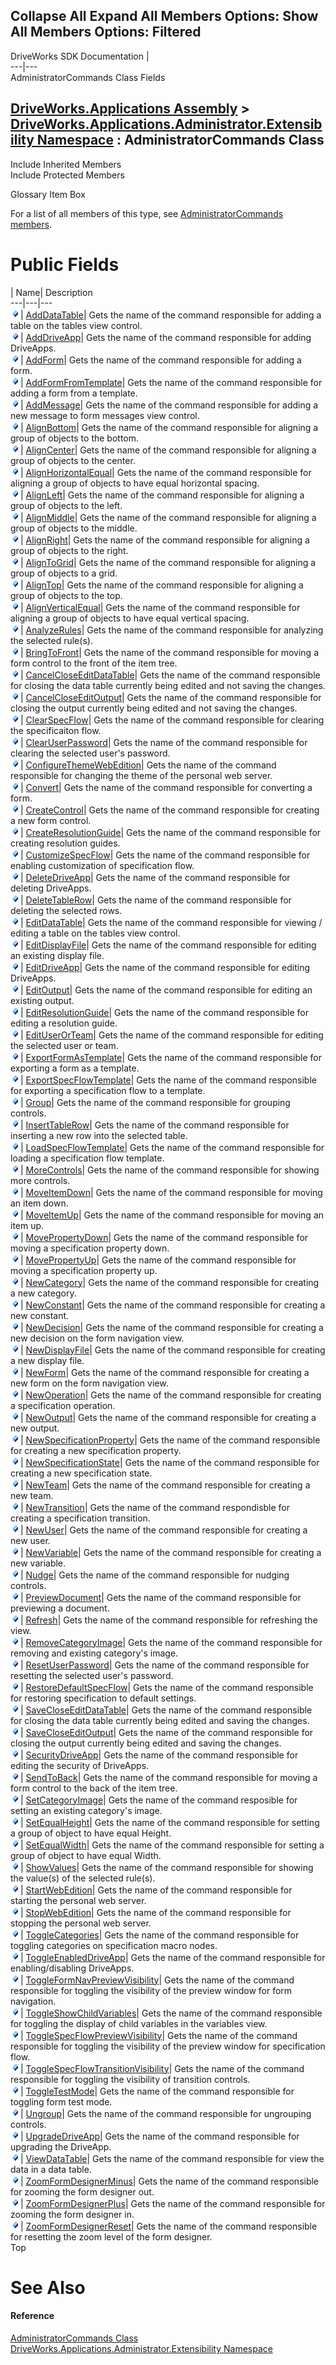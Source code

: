 Collapse All Expand All Members Options: Show All  Members Options: Filtered   
---  
DriveWorks SDK Documentation  |   
---|---  
AdministratorCommands Class Fields   
  
[DriveWorks.Applications Assembly](topic13.md) > [DriveWorks.Applications.Administrator.Extensibility Namespace](topic1277.md) : AdministratorCommands Class  
---  
  
Include Inherited Members    
Include Protected Members    


Glossary Item Box

For a list of all members of this type, see [AdministratorCommands members](topic1298.md).

# Public Fields

| Name| Description  
---|---|---  
![Public Field](dotnetimages/publicField.gif)| [AddDataTable](topic1303.md)| Gets the name of the command responsible for adding a table on the tables view control.   
![Public Field](dotnetimages/publicField.gif)| [AddDriveApp](topic1304.md)| Gets the name of the command responsible for adding DriveApps.   
![Public Field](dotnetimages/publicField.gif)| [AddForm](topic1305.md)| Gets the name of the command responsible for adding a form.   
![Public Field](dotnetimages/publicField.gif)| [AddFormFromTemplate](topic1306.md)| Gets the name of the command responsible for adding a form from a template.   
![Public Field](dotnetimages/publicField.gif)| [AddMessage](topic1307.md)| Gets the name of the command responsible for adding a new message to form messages view control.   
![Public Field](dotnetimages/publicField.gif)| [AlignBottom](topic1308.md)| Gets the name of the command responsible for aligning a group of objects to the bottom.   
![Public Field](dotnetimages/publicField.gif)| [AlignCenter](topic1309.md)| Gets the name of the command responsible for aligning a group of objects to the center.   
![Public Field](dotnetimages/publicField.gif)| [AlignHorizontalEqual](topic1310.md)| Gets the name of the command responsible for aligning a group of objects to have equal horizontal spacing.   
![Public Field](dotnetimages/publicField.gif)| [AlignLeft](topic1311.md)| Gets the name of the command responsible for aligning a group of objects to the left.   
![Public Field](dotnetimages/publicField.gif)| [AlignMiddle](topic1312.md)| Gets the name of the command responsible for aligning a group of objects to the middle.   
![Public Field](dotnetimages/publicField.gif)| [AlignRight](topic1313.md)| Gets the name of the command responsible for aligning a group of objects to the right.   
![Public Field](dotnetimages/publicField.gif)| [AlignToGrid](topic1314.md)| Gets the name of the command responsible for aligning a group of objects to a grid.   
![Public Field](dotnetimages/publicField.gif)| [AlignTop](topic1315.md)| Gets the name of the command responsible for aligning a group of objects to the top.   
![Public Field](dotnetimages/publicField.gif)| [AlignVerticalEqual](topic1316.md)| Gets the name of the command responsible for aligning a group of objects to have equal vertical spacing.   
![Public Field](dotnetimages/publicField.gif)| [AnalyzeRules](topic1317.md)| Gets the name of the command responsible for analyzing the selected rule(s).   
![Public Field](dotnetimages/publicField.gif)| [BringToFront](topic1318.md)| Gets the name of the command responsible for moving a form control to the front of the item tree.   
![Public Field](dotnetimages/publicField.gif)| [CancelCloseEditDataTable](topic1319.md)| Gets the name of the command responsible for closing the data table currently being edited and not saving the changes.   
![Public Field](dotnetimages/publicField.gif)| [CancelCloseEditOutput](topic1320.md)| Gets the name of the command responsible for closing the output currently being edited and not saving the changes.   
![Public Field](dotnetimages/publicField.gif)| [ClearSpecFlow](topic1321.md)| Gets the name of the command responsible for clearing the specificaiton flow.   
![Public Field](dotnetimages/publicField.gif)| [ClearUserPassword](topic1322.md)| Gets the name of the command responsible for clearing the selected user's password.   
![Public Field](dotnetimages/publicField.gif)| [ConfigureThemeWebEdition](topic1323.md)| Gets the name of the command responsible for changing the theme of the personal web server.   
![Public Field](dotnetimages/publicField.gif)| [Convert](topic1324.md)| Gets the name of the command responsible for converting a form.   
![Public Field](dotnetimages/publicField.gif)| [CreateControl](topic1325.md)| Gets the name of the command responsible for creating a new form control.   
![Public Field](dotnetimages/publicField.gif)| [CreateResolutionGuide](topic1326.md)| Gets the name of the command responsible for creating resolution guides.   
![Public Field](dotnetimages/publicField.gif)| [CustomizeSpecFlow](topic1327.md)| Gets the name of the command responsible for enabling customization of specification flow.   
![Public Field](dotnetimages/publicField.gif)| [DeleteDriveApp](topic1328.md)| Gets the name of the command responsible for deleting DriveApps.   
![Public Field](dotnetimages/publicField.gif)| [DeleteTableRow](topic1329.md)| Gets the name of the command responsible for deleting the selected rows.   
![Public Field](dotnetimages/publicField.gif)| [EditDataTable](topic1330.md)| Gets the name of the command responsible for viewing / editing a table on the tables view control.   
![Public Field](dotnetimages/publicField.gif)| [EditDisplayFile](topic1331.md)| Gets the name of the command responsible for editing an existing display file.   
![Public Field](dotnetimages/publicField.gif)| [EditDriveApp](topic1332.md)| Gets the name of the command responsible for editing DriveApps.   
![Public Field](dotnetimages/publicField.gif)| [EditOutput](topic1333.md)| Gets the name of the command responsible for editing an existing output.   
![Public Field](dotnetimages/publicField.gif)| [EditResolutionGuide](topic1334.md)| Gets the name of the command responsible for editing a resolution guide.   
![Public Field](dotnetimages/publicField.gif)| [EditUserOrTeam](topic1335.md)| Gets the name of the command responsible for editing the selected user or team.   
![Public Field](dotnetimages/publicField.gif)| [ExportFormAsTemplate](topic1336.md)| Gets the name of the command responsible for exporting a form as a template.   
![Public Field](dotnetimages/publicField.gif)| [ExportSpecFlowTemplate](topic1337.md)| Gets the name of the command responsible for exporting a specification flow to a template.   
![Public Field](dotnetimages/publicField.gif)| [Group](topic1338.md)| Gets the name of the command responsible for grouping controls.   
![Public Field](dotnetimages/publicField.gif)| [InsertTableRow](topic1339.md)| Gets the name of the command responsible for inserting a new row into the selected table.   
![Public Field](dotnetimages/publicField.gif)| [LoadSpecFlowTemplate](topic1340.md)| Gets the name of the command responsible for loading a specification flow template.   
![Public Field](dotnetimages/publicField.gif)| [MoreControls](topic1341.md)| Gets the name of the command responsible for showing more controls.   
![Public Field](dotnetimages/publicField.gif)| [MoveItemDown](topic1342.md)| Gets the name of the command responsible for moving an item down.   
![Public Field](dotnetimages/publicField.gif)| [MoveItemUp](topic1343.md)| Gets the name of the command responsible for moving an item up.   
![Public Field](dotnetimages/publicField.gif)| [MovePropertyDown](topic1344.md)| Gets the name of the command responsible for moving a specification property down.   
![Public Field](dotnetimages/publicField.gif)| [MovePropertyUp](topic1345.md)| Gets the name of the command responsible for moving a specification property up.   
![Public Field](dotnetimages/publicField.gif)| [NewCategory](topic1346.md)| Gets the name of the command responsible for creating a new category.   
![Public Field](dotnetimages/publicField.gif)| [NewConstant](topic1347.md)| Gets the name of the command responsible for creating a new constant.   
![Public Field](dotnetimages/publicField.gif)| [NewDecision](topic1348.md)| Gets the name of the command responsible for creating a new decision on the form navigation view.   
![Public Field](dotnetimages/publicField.gif)| [NewDisplayFile](topic1349.md)| Gets the name of the command responsible for creating a new display file.   
![Public Field](dotnetimages/publicField.gif)| [NewForm](topic1350.md)| Gets the name of the command responsible for creating a new form on the form navigation view.   
![Public Field](dotnetimages/publicField.gif)| [NewOperation](topic1351.md)| Gets the name of the command responsible for creating a specification operation.   
![Public Field](dotnetimages/publicField.gif)| [NewOutput](topic1352.md)| Gets the name of the command responsible for creating a new output.   
![Public Field](dotnetimages/publicField.gif)| [NewSpecificationProperty](topic1353.md)| Gets the name of the command responsible for creating a new specification property.   
![Public Field](dotnetimages/publicField.gif)| [NewSpecificationState](topic1354.md)| Gets the name of the command responsible for creating a new specification state.   
![Public Field](dotnetimages/publicField.gif)| [NewTeam](topic1355.md)| Gets the name of the command responsible for creating a new team.   
![Public Field](dotnetimages/publicField.gif)| [NewTransition](topic1356.md)| Gets the name of the command respondisble for creating a specification transition.   
![Public Field](dotnetimages/publicField.gif)| [NewUser](topic1357.md)| Gets the name of the command responsible for creating a new user.   
![Public Field](dotnetimages/publicField.gif)| [NewVariable](topic1358.md)| Gets the name of the command responsible for creating a new variable.   
![Public Field](dotnetimages/publicField.gif)| [Nudge](topic1359.md)| Gets the name of the command responsible for nudging controls.   
![Public Field](dotnetimages/publicField.gif)| [PreviewDocument](topic1360.md)| Gets the name of the command responsible for previewing a document.   
![Public Field](dotnetimages/publicField.gif)| [Refresh](topic1361.md)| Gets the name of the command responsible for refreshing the view.   
![Public Field](dotnetimages/publicField.gif)| [RemoveCategoryImage](topic1362.md)| Gets the name of the command responsible for removing and existing category's image.   
![Public Field](dotnetimages/publicField.gif)| [ResetUserPassword](topic1363.md)| Gets the name of the command responsible for resetting the selected user's password.   
![Public Field](dotnetimages/publicField.gif)| [RestoreDefaultSpecFlow](topic1364.md)| Gets the name of the command responsible for restoring specification to default settings.   
![Public Field](dotnetimages/publicField.gif)| [SaveCloseEditDataTable](topic1365.md)| Gets the name of the command responsible for closing the data table currently being edited and saving the changes.   
![Public Field](dotnetimages/publicField.gif)| [SaveCloseEditOutput](topic1366.md)| Gets the name of the command responsible for closing the output currently being edited and saving the changes.   
![Public Field](dotnetimages/publicField.gif)| [SecurityDriveApp](topic1367.md)| Gets the name of the command responsible for editing the security of DriveApps.   
![Public Field](dotnetimages/publicField.gif)| [SendToBack](topic1368.md)| Gets the name of the command responsible for moving a form control to the back of the item tree.   
![Public Field](dotnetimages/publicField.gif)| [SetCategoryImage](topic1369.md)| Gets the name of the command resposible for setting an existing category's image.   
![Public Field](dotnetimages/publicField.gif)| [SetEqualHeight](topic1370.md)| Gets the name of the command responsible for setting a group of object to have equal Height.   
![Public Field](dotnetimages/publicField.gif)| [SetEqualWidth](topic1371.md)| Gets the name of the command responsible for setting a group of object to have equal Width.   
![Public Field](dotnetimages/publicField.gif)| [ShowValues](topic1372.md)| Gets the name of the command responsible for showing the value(s) of the selected rule(s).   
![Public Field](dotnetimages/publicField.gif)| [StartWebEdition](topic1373.md)| Gets the name of the command responsible for starting the personal web server.   
![Public Field](dotnetimages/publicField.gif)| [StopWebEdition](topic1374.md)| Gets the name of the command responsible for stopping the personal web server.   
![Public Field](dotnetimages/publicField.gif)| [ToggleCategories](topic1375.md)| Gets the name of the command responsible for toggling categories on specification macro nodes.   
![Public Field](dotnetimages/publicField.gif)| [ToggleEnabledDriveApp](topic1376.md)| Gets the name of the command responsible for enabling/disabling DriveApps.   
![Public Field](dotnetimages/publicField.gif)| [ToggleFormNavPreviewVisibility](topic1377.md)| Gets the name of the command responsible for toggling the visibility of the preview window for form navigation.   
![Public Field](dotnetimages/publicField.gif)| [ToggleShowChildVariables](topic1378.md)| Gets the name of the command responsible for toggling the display of child variables in the variables view.   
![Public Field](dotnetimages/publicField.gif)| [ToggleSpecFlowPreviewVisibility](topic1379.md)| Gets the name of the command responsible for toggling the visibility of the preview window for specification flow.   
![Public Field](dotnetimages/publicField.gif)| [ToggleSpecFlowTransitionVisibility](topic1380.md)| Gets the name of the command responsible for toggling the visibility of transition controls.   
![Public Field](dotnetimages/publicField.gif)| [ToggleTestMode](topic1381.md)| Gets the name of the command responsible for toggling form test mode.   
![Public Field](dotnetimages/publicField.gif)| [Ungroup](topic1382.md)| Gets the name of the command responsible for ungrouping controls.   
![Public Field](dotnetimages/publicField.gif)| [UpgradeDriveApp](topic1383.md)| Gets the name of the command responsible for upgrading the DriveApp.   
![Public Field](dotnetimages/publicField.gif)| [ViewDataTable](topic1384.md)| Gets the name of the command responsible for view the data in a data table.   
![Public Field](dotnetimages/publicField.gif)| [ZoomFormDesignerMinus](topic1385.md)| Gets the name of the command responsible for zooming the form designer out.   
![Public Field](dotnetimages/publicField.gif)| [ZoomFormDesignerPlus](topic1386.md)| Gets the name of the command responsible for zooming the form designer in.   
![Public Field](dotnetimages/publicField.gif)| [ZoomFormDesignerReset](topic1387.md)| Gets the name of the command responsible for resetting the zoom level of the form designer.   
Top

# See Also

#### Reference

[AdministratorCommands Class](topic1297.md)   
[DriveWorks.Applications.Administrator.Extensibility Namespace](topic1277.md)


